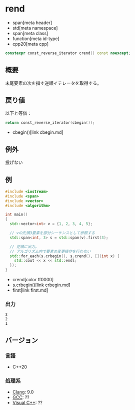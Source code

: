 # rend
* span[meta header]
* std[meta namespace]
* span[meta class]
* function[meta id-type]
* cpp20[meta cpp]

```cpp
constexpr const_reverse_iterator crend() const noexcept;
```

## 概要
末尾要素の次を指す逆順イテレータを取得する。


## 戻り値
以下と等価：

```cpp
return const_reverse_iterator(cbegin());
```
* cbegin()[link cbegin.md]


## 例外
投げない


## 例
```cpp example
#include <iostream>
#include <span>
#include <vector>
#include <algorithm>

int main()
{
  std::vector<int> v = {1, 2, 3, 4, 5};

  // vの先頭3要素を部分シーケンスとして参照する
  std::span<int, 3> s = std::span(v).first(3);

  // 逆順に出力。
  // アルゴリズム内で要素の変更操作を行わない
  std::for_each(s.crbegin(), s.crend(), [](int x) {
    std::cout << x << std::endl;
  });
}
```
* crend[color ff0000]
* s.crbegin()[link crbegin.md]
* first[link first.md]

### 出力
```
3
2
1
```

## バージョン
### 言語
- C++20

### 処理系
- [Clang](/implementation.md#clang): 9.0
- [GCC](/implementation.md#gcc): ??
- [Visual C++](/implementation.md#visual_cpp): ??
